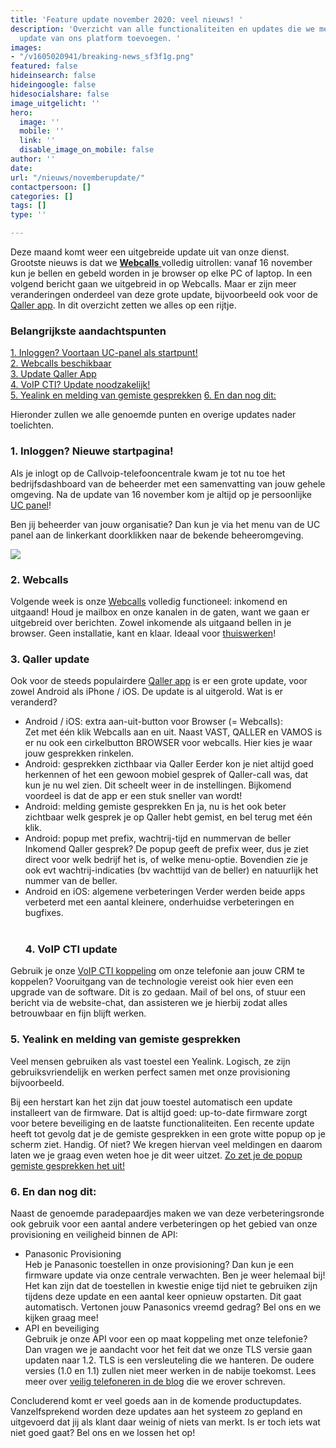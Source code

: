 ```yaml
---
title: 'Feature update november 2020: veel nieuws! '
description: 'Overzicht van alle functionaliteiten en updates die we met de nieuwste
  update van ons platform toevoegen. '
images:
- "/v1605020941/breaking-news_sf3f1g.png"
featured: false
hideinsearch: false
hideingoogle: false
hidesocialshare: false
image_uitgelicht: ''
hero:
  image: ''
  mobile: ''
  link: ''
  disable_image_on_mobile: false
author: ''
date: 
url: "/nieuws/novemberupdate/"
contactpersoon: []
categories: []
tags: []
type: ''

---
```

Deze maand komt weer een uitgebreide update uit van onze dienst. Grootste nieuws is dat we [**Webcalls** ](https://www.callvoip.nl/telefonie/functionaliteiten/webcalls/)volledig uitrollen: vanaf 16 november kun je bellen en gebeld worden in je browser op elke PC of laptop. In een volgend bericht gaan we uitgebreid in op Webcalls. Maar er zijn meer veranderingen onderdeel van deze grote update, bijvoorbeeld ook voor de [Qaller app](https://www.callvoip.nl/telefonie/qaller/). In dit overzicht zetten we alles op een rijtje.

<h3>Belangrijkste aandachtspunten</h3>

<a href="#1">1. Inloggen? Voortaan UC-panel als startpunt!</a><br>
<a href="#2">2. Webcalls beschikbaar</a><br>
<a href="#3">3. Update Qaller App</a><br>
<a href="#4">4. VoIP CTI? Update noodzakelijk!</a><br>
<a href="#5">5. Yealink en melding van gemiste gesprekken</a>
<a href="#6">6. En dan nog dit: </a>

Hieronder zullen we alle genoemde punten en overige updates nader toelichten.
<div id="1">
<h3>1. Inloggen? Nieuwe startpagina!</h3>
</div>

Als je inlogt op de Callvoip-telefooncentrale kwam je tot nu toe het bedrijfsdashboard van de beheerder met een samenvatting van jouw gehele omgeving. Na de update van 16 november kom je altijd op je persoonlijke [UC panel](https://www.callvoip.nl/telefonie/ucpanel/)!

Ben jij beheerder van jouw organisatie? 
Dan kun je via het menu van de UC panel aan de linkerkant doorklikken naar de bekende beheeromgeving.

![](https://res.cloudinary.com/callvoip/image/upload/v1605187419/UC-beheerder_yuwjuu.png)

<div id="2">
<h3>2. Webcalls</h3>
</div>

Volgende week is onze [Webcalls](https://www.callvoip.nl/webcalls/) volledig functioneel: inkomend en uitgaand! Houd je mailbox en onze kanalen in de gaten, want we gaan er uitgebreid over berichten. Zowel inkomende als uitgaand bellen in je browser. Geen installatie, kant en klaar. Ideaal voor [thuiswerken](https://www.callvoip.nl/webcalls/)!
<div id="3">
<h3>3. Qaller update</h3>
</div>

Ook voor de steeds populairdere [Qaller app](https://www.callvoip.nl/telefonie/qaller/) is er een grote update, voor zowel Android als iPhone / iOS. De update is al uitgerold. Wat is er veranderd? 

* Android / iOS: extra aan-uit-button voor Browser (= Webcalls): <br>
Zet met één klik Webcalls aan en uit. Naast VAST, QALLER en VAMOS is er nu ook een cirkelbutton BROWSER voor webcalls. Hier kies je waar jouw  gesprekken rinkelen. 
* Android: gesprekken zicthbaar via Qaller
Eerder kon je  niet altijd goed herkennen of het een gewoon mobiel gesprek of Qaller-call was, dat kun je nu wel zien. Dit scheelt weer in de instellingen. Bijkomend voordeel is dat de app er een stuk sneller van wordt!
* Android: melding gemiste gesprekken
En ja, nu is het ook beter zichtbaar welk gesprek je op Qaller hebt gemist, en bel terug met één klik.
* Android: popup met prefix, wachtrij-tijd en nummervan de beller
Inkomend Qaller gesprek? De popup geeft de prefix weer, dus je ziet direct voor welk bedrijf het is, of welke menu-optie. Bovendien zie je ook evt wachtrij-indicaties (bv wachttijd van de beller) en natuurlijk het nummer van de beller. 
* Android en iOS: algemene verbeteringen
Verder werden beide apps verbeterd met een aantal kleinere, onderhuidse verbeteringen en bugfixes.<br><br>
  <div id="4">
  <h3>4. VoIP CTI update</h3>
  </div>

Gebruik je onze [VoIP CTI koppeling](https://www.callvoip.nl/telefonie/integratiemetcrm/) om onze telefonie aan jouw CRM te koppelen? Vooruitgang van de technologie vereist ook hier even een upgrade van de software. Dit is zo gedaan. Mail of bel ons, of stuur een bericht via de website-chat, dan assisteren we je hierbij zodat alles betrouwbaar en fijn blijft werken. 
<div id="5">
<h3>5. Yealink en melding van gemiste gesprekken</h3>
</div>

Veel mensen gebruiken als vast toestel een Yealink. Logisch, ze zijn gebruiksvriendelijk en werken perfect samen met onze provisioning bijvoorbeeld.

Bij een herstart kan het zijn dat jouw toestel automatisch een update installeert van de firmware. Dat is altijd goed: up-to-date firmware zorgt voor betere beveiliging en de laatste functionaliteiten. Een recente update heeft tot gevolg dat je de gemiste gesprekken in een grote witte popup op je scherm ziet. Handig. Of niet? We kregen hiervan veel meldingen en daarom laten we je graag even weten hoe je dit weer uitzet. 
[Zo zet je de popup gemiste gesprekken het uit!](https://www.callvoip.nl/ondersteuning/apparatuurhandleidingen/aanpassing-display/)
<div id="6">
<h3>6. En dan nog dit: </h3>
</div>

Naast de genoemde paradepaardjes maken we van deze verbeteringsronde ook gebruik voor een aantal andere verbeteringen op het gebied van onze provisioning en veiligheid binnen de API:

* Panasonic Provisioning<br>
Heb je Panasonic toestellen in onze provisioning? Dan kun je een firmware update via onze centrale verwachten. Ben je weer helemaal bij! Het kan zijn dat de toestellen in kwestie enige tijd niet te gebruiken zijn tijdens deze update en een aantal keer opnieuw opstarten. Dit gaat automatisch. Vertonen jouw Panasonics vreemd gedrag? Bel ons en we kijken graag mee!
* API en beveiliging<br>
Gebruik je onze API voor een op maat koppeling met onze telefonie? Dan vragen we je aandacht voor het feit dat we onze TLS versie gaan updaten naar 1.2. TLS is een versleuteling die we hanteren. De oudere versies (1.0 en 1.1) zullen niet meer werken in de nabije toekomst. 
Lees meer over [veilig telefoneren in de blog](https://www.callvoip.nl/blog-veiligheid/) die we erover schreven.

Concluderend komt er veel goeds aan in de komende productupdates. Vanzelfsprekend worden deze updates aan het systeem zo gepland en uitgevoerd dat jij als klant daar weinig of niets van merkt. Is er toch iets wat niet goed gaat? Bel ons en we lossen het op!
